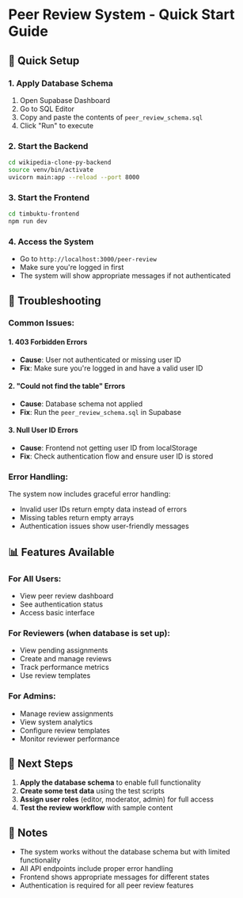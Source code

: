 # Peer Review System - Quick Start Guide

## 🚀 Quick Setup

### 1. Apply Database Schema
1. Open Supabase Dashboard
2. Go to SQL Editor
3. Copy and paste the contents of `peer_review_schema.sql`
4. Click "Run" to execute

### 2. Start the Backend
```bash
cd wikipedia-clone-py-backend
source venv/bin/activate
uvicorn main:app --reload --port 8000
```

### 3. Start the Frontend
```bash
cd timbuktu-frontend
npm run dev
```

### 4. Access the System
- Go to `http://localhost:3000/peer-review`
- Make sure you're logged in first
- The system will show appropriate messages if not authenticated

## 🔧 Troubleshooting

### Common Issues:

#### 1. 403 Forbidden Errors
- **Cause**: User not authenticated or missing user ID
- **Fix**: Make sure you're logged in and have a valid user ID

#### 2. "Could not find the table" Errors
- **Cause**: Database schema not applied
- **Fix**: Run the `peer_review_schema.sql` in Supabase

#### 3. Null User ID Errors
- **Cause**: Frontend not getting user ID from localStorage
- **Fix**: Check authentication flow and ensure user ID is stored

### Error Handling:
The system now includes graceful error handling:
- Invalid user IDs return empty data instead of errors
- Missing tables return empty arrays
- Authentication issues show user-friendly messages

## 📊 Features Available

### For All Users:
- View peer review dashboard
- See authentication status
- Access basic interface

### For Reviewers (when database is set up):
- View pending assignments
- Create and manage reviews
- Track performance metrics
- Use review templates

### For Admins:
- Manage review assignments
- View system analytics
- Configure review templates
- Monitor reviewer performance

## 🎯 Next Steps

1. **Apply the database schema** to enable full functionality
2. **Create some test data** using the test scripts
3. **Assign user roles** (editor, moderator, admin) for full access
4. **Test the review workflow** with sample content

## 📝 Notes

- The system works without the database schema but with limited functionality
- All API endpoints include proper error handling
- Frontend shows appropriate messages for different states
- Authentication is required for all peer review features

